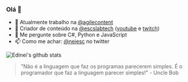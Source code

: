 ### Olá 👋
- 🔭 Atualmente trabalho na [@agilecontent](https://github.com/agilecontent)
- 🔴 Criador de conteúdo na [@escslabtech](https://github.com/escslabtech) ([youtube](http://skip.gg/NiO9B) e [twitch](http://twitch.tv/escslabtech))
- 💬 Me pergunte sobre C#, Python e JavaScript
- 📫 Como me achar: [@neiesc](https://twitter.com/neiesc) no twitter

![Edinei's github stats](https://github-readme-stats.vercel.app/api?username=neiesc&show_icons=true&count_private=true&theme=dracula)

> "Não é a linguagem que faz os programas parecerem simples. É o programador que faz a linguagem parecer simples!" - Uncle Bob

<!--
### Hi there! ✌

**neiesc/neiesc** is a ✨ _special_ ✨ repository because its `README.md` (this file) appears on your GitHub profile.

Here are some ideas to get you started:

- 🔭 I’m currently working on ...
- 🌱 I’m currently learning ...
- 👯 I’m looking to collaborate on ...
- 🤔 I’m looking for help with ...
- 💬 Ask me about ...
- 📫 How to reach me: ...
- 😄 Pronouns: ...
- ⚡ Fun fact: ...
-->
